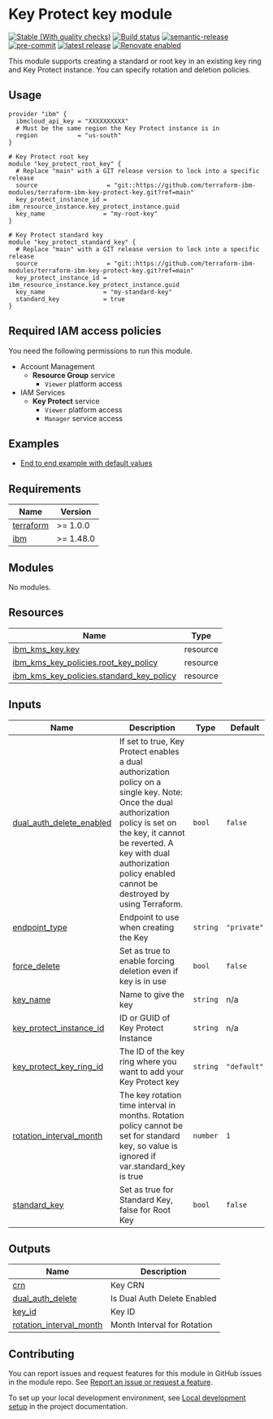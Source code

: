 # Key Protect key module

[![Stable (With quality checks)](https://img.shields.io/badge/Status-Stable%20(With%20quality%20checks)-green?style=plastic)](https://terraform-ibm-modules.github.io/documentation/#/badge-status)
[![Build status](https://github.com/terraform-ibm-modules/terraform-ibm-key-protect-key/actions/workflows/ci.yml/badge.svg)](https://github.com/terraform-ibm-modules/terraform-ibm-key-protect-key/actions/workflows/ci.yml)
[![semantic-release](https://img.shields.io/badge/%20%20%F0%9F%93%A6%F0%9F%9A%80-semantic--release-e10079.svg)](https://github.com/semantic-release/semantic-release)
[![pre-commit](https://img.shields.io/badge/pre--commit-enabled-brightgreen?logo=pre-commit&logoColor=white)](https://github.com/pre-commit/pre-commit)
[![latest release](https://img.shields.io/github/v/release/terraform-ibm-modules/terraform-ibm-key-protect-key?logo=GitHub&sort=semver)](https://github.com/terraform-ibm-modules/terraform-ibm-key-protect-key/releases/latest)
[![Renovate enabled](https://img.shields.io/badge/renovate-enabled-brightgreen.svg)](https://renovatebot.com/)

This module supports creating a standard or root key in an existing key ring and Key Protect instance. You can specify rotation and deletion policies.

## Usage

```hcl
provider "ibm" {
  ibmcloud_api_key = "XXXXXXXXXX"
  # Must be the same region the Key Protect instance is in
  region           = "us-south"
}

# Key Protect root key
module "key_protect_root_key" {
  # Replace "main" with a GIT release version to lock into a specific release
  source                   = "git::https://github.com/terraform-ibm-modules/terraform-ibm-key-protect-key.git?ref=main"
  key_protect_instance_id = ibm_resource_instance.key_protect_instance.guid
  key_name                = "my-root-key"
}

# Key Protect standard key
module "key_protect_standard_key" {
  # Replace "main" with a GIT release version to lock into a specific release
  source                   = "git::https://github.com/terraform-ibm-modules/terraform-ibm-key-protect-key.git?ref=main"
  key_protect_instance_id = ibm_resource_instance.key_protect_instance.guid
  key_name                = "my-standard-key"
  standard_key            = true
}
```

## Required IAM access policies
You need the following permissions to run this module.

- Account Management
    - **Resource Group** service
        - `Viewer` platform access
- IAM Services
    - **Key Protect** service
        - `Viewer` platform access
        - `Manager` service access

<!-- BEGIN EXAMPLES HOOK -->
## Examples

- [ End to end example with default values](examples/default)
<!-- END EXAMPLES HOOK -->
<!-- BEGINNING OF PRE-COMMIT-TERRAFORM DOCS HOOK -->
## Requirements

| Name | Version |
|------|---------|
| <a name="requirement_terraform"></a> [terraform](#requirement\_terraform) | >= 1.0.0 |
| <a name="requirement_ibm"></a> [ibm](#requirement\_ibm) | >= 1.48.0 |

## Modules

No modules.

## Resources

| Name | Type |
|------|------|
| [ibm_kms_key.key](https://registry.terraform.io/providers/IBM-Cloud/ibm/latest/docs/resources/kms_key) | resource |
| [ibm_kms_key_policies.root_key_policy](https://registry.terraform.io/providers/IBM-Cloud/ibm/latest/docs/resources/kms_key_policies) | resource |
| [ibm_kms_key_policies.standard_key_policy](https://registry.terraform.io/providers/IBM-Cloud/ibm/latest/docs/resources/kms_key_policies) | resource |

## Inputs

| Name | Description | Type | Default | Required |
|------|-------------|------|---------|:--------:|
| <a name="input_dual_auth_delete_enabled"></a> [dual\_auth\_delete\_enabled](#input\_dual\_auth\_delete\_enabled) | If set to true, Key Protect enables a dual authorization policy on a single key. Note: Once the dual authorization policy is set on the key, it cannot be reverted. A key with dual authorization policy enabled cannot be destroyed by using Terraform. | `bool` | `false` | no |
| <a name="input_endpoint_type"></a> [endpoint\_type](#input\_endpoint\_type) | Endpoint to use when creating the Key | `string` | `"private"` | no |
| <a name="input_force_delete"></a> [force\_delete](#input\_force\_delete) | Set as true to enable forcing deletion even if key is in use | `bool` | `false` | no |
| <a name="input_key_name"></a> [key\_name](#input\_key\_name) | Name to give the key | `string` | n/a | yes |
| <a name="input_key_protect_instance_id"></a> [key\_protect\_instance\_id](#input\_key\_protect\_instance\_id) | ID or GUID of Key Protect Instance | `string` | n/a | yes |
| <a name="input_key_protect_key_ring_id"></a> [key\_protect\_key\_ring\_id](#input\_key\_protect\_key\_ring\_id) | The ID of the key ring where you want to add your Key Protect key | `string` | `"default"` | no |
| <a name="input_rotation_interval_month"></a> [rotation\_interval\_month](#input\_rotation\_interval\_month) | The key rotation time interval in months. Rotation policy cannot be set for standard key, so value is ignored if var.standard\_key is true | `number` | `1` | no |
| <a name="input_standard_key"></a> [standard\_key](#input\_standard\_key) | Set as true for Standard Key, false for Root Key | `bool` | `false` | no |

## Outputs

| Name | Description |
|------|-------------|
| <a name="output_crn"></a> [crn](#output\_crn) | Key CRN |
| <a name="output_dual_auth_delete"></a> [dual\_auth\_delete](#output\_dual\_auth\_delete) | Is Dual Auth Delete Enabled |
| <a name="output_key_id"></a> [key\_id](#output\_key\_id) | Key ID |
| <a name="output_rotation_interval_month"></a> [rotation\_interval\_month](#output\_rotation\_interval\_month) | Month Interval for Rotation |
<!-- END OF PRE-COMMIT-TERRAFORM DOCS HOOK -->
<!-- BEGIN CONTRIBUTING HOOK -->

<!-- Leave this section as is so that your module has a link to local development environment set up steps for contributors to follow -->
## Contributing

You can report issues and request features for this module in GitHub issues in the module repo. See [Report an issue or request a feature](https://github.com/terraform-ibm-modules/.github/blob/main/.github/SUPPORT.md).

To set up your local development environment, see [Local development setup](https://terraform-ibm-modules.github.io/documentation/#/local-dev-setup) in the project documentation.
<!-- Source for this readme file: https://github.com/terraform-ibm-modules/common-dev-assets/tree/main/module-assets/ci/module-template-automation -->
<!-- END CONTRIBUTING HOOK -->

